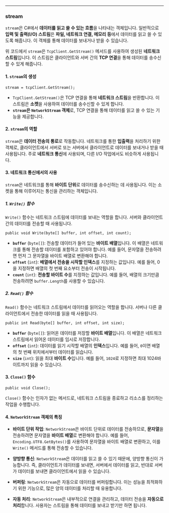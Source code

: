 
---



### stream

`stream`은 C#에서 **데이터를 읽고 쓸 수 있는 흐름**을 나타내는 객체입니다. 일반적으로 **입력 및 출력(I/O) 스트림**은 **파일, 네트워크 연결, 메모리 등**에서 데이터를 읽고 쓸 수 있도록 해줍니다. 이 객체를 통해 데이터를 보내거나 받을 수 있습니다.

위 코드에서 `stream`은 `TcpClient.GetStream()` 메서드를 사용하여 생성된 **네트워크 스트림**입니다. 이 스트림은 클라이언트와 서버 간의 **TCP 연결**을 통해 데이터를 송수신할 수 있게 해줍니다.

#### **1. `stream`의 생성**

`stream = tcpClient.GetStream();`

- `TcpClient.GetStream()`은 TCP 연결을 통해 **네트워크 스트림**을 반환합니다. 이 스트림은 **소켓**을 사용하여 데이터를 송수신할 수 있게 합니다.
- **`stream`은 `NetworkStream` 객체**로, TCP 연결을 통해 데이터를 읽고 쓸 수 있는 기능을 제공합니다.
#### **2. `stream`의 역할**

`stream`은 **데이터 전송의 통로**로 작동합니다. 네트워크를 통한 **입출력**을 처리하기 위한 객체로, 클라이언트에서 서버로 또는 서버에서 클라이언트로 데이터를 보내거나 받을 때 사용됩니다. 주로 **네트워크 통신**에 사용되며, 다른 I/O 작업에서도 비슷하게 사용됩니다.

#### **3. 네트워크 통신에서의 사용**

`stream`은 네트워크를 통해 **바이트 단위**로 데이터를 송수신하는 데 사용됩니다. 이는 소켓을 통해 이루어지는 통신을 관리하는 객체입니다.

##### **1. `Write()` 함수**

`Write()` 함수는 네트워크 스트림에 데이터를 보내는 역할을 합니다. 서버와 클라이언트 간의 데이터를 전송할 때 사용됩니다.

```
public void Write(byte[] buffer, int offset, int count);
```

- **`buffer`** (`byte[]`): 전송할 데이터가 들어 있는 **바이트 배열**입니다. 이 배열은 네트워크를 통해 전송할 데이터를 포함하고 있어야 합니다. 예를 들어, 문자열을 전송하려면 먼저 그 문자열을 바이트 배열로 변환해야 합니다.
- **`offset`** (`int`): **배열에서 전송을 시작할 인덱스**를 지정하는 값입니다. 예를 들어, 0을 지정하면 배열의 첫 번째 요소부터 전송이 시작됩니다.
- **`count`** (`int`): **전송할 바이트 수**를 지정하는 값입니다. 예를 들어, 배열의 크기만큼 전송하려면 `buffer.Length`를 사용할 수 있습니다.
##### **2. `Read()` 함수**

`Read()` 함수는 네트워크 스트림에서 데이터를 읽어오는 역할을 합니다. 서버나 다른 클라이언트에서 전송한 데이터를 읽을 때 사용됩니다.

```
public int Read(byte[] buffer, int offset, int size);
```
- **`buffer`** (`byte[]`): 읽어온 데이터를 저장할 **바이트 배열**입니다. 이 배열은 네트워크 스트림에서 읽어온 데이터를 임시로 저장합니다.
- **`offset`** (`int`): 데이터를 읽기 시작할 배열의 **인덱스**입니다. 예를 들어, `0`이면 배열의 첫 번째 위치에서부터 데이터를 읽습니다.
- **`size`** (`int`): 읽을 최대 **바이트 수**입니다. 예를 들어, `1024`로 지정하면 최대 1024바이트까지 읽을 수 있습니다.

#### **3. `Close()` 함수**
```
public void Close();
```
`Close()` 함수는 인자가 없는 메서드로, 네트워크 스트림을 종료하고 리소스를 정리하는 작업을 수행합니다.

#### **4. `NetworkStream` 객체의 특징**

- **바이트 단위 작업**: `NetworkStream`은 바이트 단위로 데이터를 전송하므로, **문자열**을 전송하려면 문자열을 **바이트 배열**로 변환해야 합니다. 예를 들어, `Encoding.UTF8.GetBytes()`를 사용하여 문자열을 바이트 배열로 변환하고, 이를 `Write()` 메서드를 통해 전송할 수 있습니다.
    
- **양방향 통신**: `NetworkStream`은 데이터를 읽고 쓸 수 있기 때문에, 양방향 통신이 가능합니다. 즉, 클라이언트가 데이터를 보내면, 서버에서 데이터를 읽고, 반대로 서버가 데이터를 보내면 클라이언트에서 읽을 수 있습니다.
    
- **버퍼링**: `NetworkStream`은 자동으로 데이터를 버퍼링합니다. 이는 성능을 최적화하기 위한 기능으로, 많은 양의 데이터를 처리할 때 유용합니다.
    
- **자동 처리**: `NetworkStream`은 내부적으로 연결을 관리하고, 데이터 전송을 **자동으로 처리**합니다. 사용자는 스트림을 통해 데이터를 보내고 받기만 하면 됩니다.

